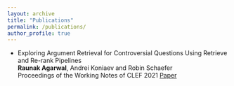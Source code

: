 ```yaml
---
layout: archive
title: "Publications"
permalink: /publications/
author_profile: true
---
```

* Exploring Argument Retrieval for Controversial Questions Using Retrieve and Re-rank Pipelines \
**Raunak Agarwal**, Andrei Koniaev and Robin Schaefer \
Proceedings of the Working Notes of CLEF 2021 [Paper](http://ceur-ws.org/Vol-2936/paper-206.pdf) 
